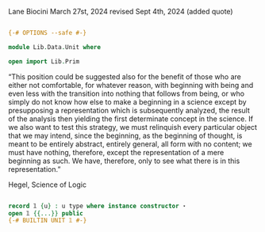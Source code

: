 Lane Biocini
March 27st, 2024
revised Sept 4th, 2024 (added quote)

```agda

{-# OPTIONS --safe #-}

module Lib.Data.Unit where

open import Lib.Prim

```

“This position could be suggested also for the benefit of those who are either
not comfortable, for whatever reason, with beginning with being and even less
with the transition into nothing that follows from being, or who simply do not
know how else to make a beginning in a science except by presupposing a
representation which is subsequently analyzed, the result of the analysis then
yielding the first determinate concept in the science. If we also want to test
this strategy, we must relinquish every particular object that we may intend,
since the beginning, as the beginning of thought, is meant to be entirely
abstract, entirely general, all form with no content; we must have nothing,
therefore, except the representation of a mere beginning as such. We have,
therefore, only to see what there is in this representation.”

Hegel, Science of Logic

```agda

record 𝟙 {u} : u type where instance constructor ⋆
open 𝟙 {{...}} public
{-# BUILTIN UNIT 𝟙 #-}

